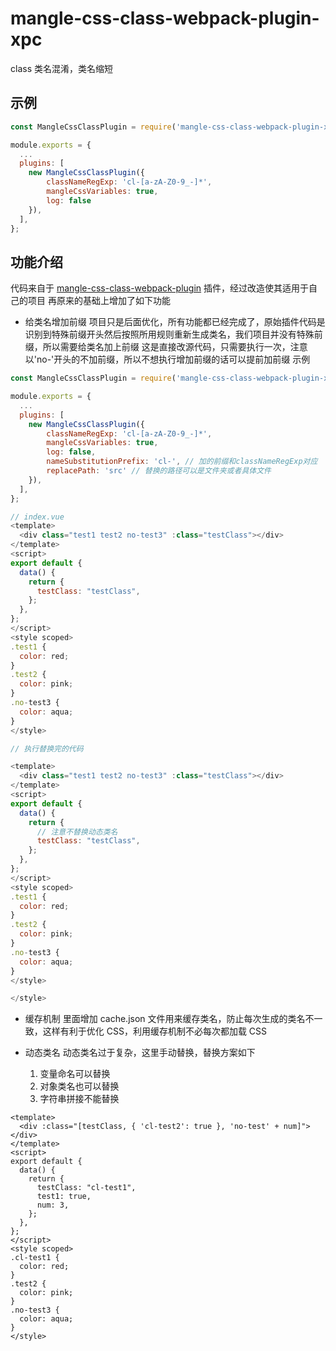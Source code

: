 # mangle-css-class-webpack-plugin-xpc

class 类名混淆，类名缩短

## 示例

```javascript
const MangleCssClassPlugin = require('mangle-css-class-webpack-plugin-xpc');

module.exports = {
  ...
  plugins: [
    new MangleCssClassPlugin({
        classNameRegExp: 'cl-[a-zA-Z0-9_-]*',
        mangleCssVariables: true,
        log: false
    }),
  ],
};
```

## 功能介绍

代码来自于 [mangle-css-class-webpack-plugin](https://www.npmjs.com/package/mangle-css-class-webpack-plugin) 插件，经过改造使其适用于自己的项目
再原来的基础上增加了如下功能

- 给类名增加前缀
  项目只是后面优化，所有功能都已经完成了，原始插件代码是识别到特殊前缀开头然后按照所用规则重新生成类名，我们项目并没有特殊前缀，所以需要给类名加上前缀
  这是直接改源代码，只需要执行一次，注意以'no-'开头的不加前缀，所以不想执行增加前缀的话可以提前加前缀
  示例

```javascript
const MangleCssClassPlugin = require('mangle-css-class-webpack-plugin-xpc');

module.exports = {
  ...
  plugins: [
    new MangleCssClassPlugin({
        classNameRegExp: 'cl-[a-zA-Z0-9_-]*',
        mangleCssVariables: true,
        log: false,
        nameSubstitutionPrefix: 'cl-', // 加的前缀和classNameRegExp对应
        replacePath: 'src' // 替换的路径可以是文件夹或者具体文件
    }),
  ],
};
```

```javascript
// index.vue
<template>
  <div class="test1 test2 no-test3" :class="testClass"></div>
</template>
<script>
export default {
  data() {
    return {
      testClass: "testClass",
    };
  },
};
</script>
<style scoped>
.test1 {
  color: red;
}
.test2 {
  color: pink;
}
.no-test3 {
  color: aqua;
}
</style>

// 执行替换完的代码

<template>
  <div class="test1 test2 no-test3" :class="testClass"></div>
</template>
<script>
export default {
  data() {
    return {
      // 注意不替换动态类名
      testClass: "testClass",
    };
  },
};
</script>
<style scoped>
.test1 {
  color: red;
}
.test2 {
  color: pink;
}
.no-test3 {
  color: aqua;
}
</style>

</style>

```

- 缓存机制
  里面增加 cache.json 文件用来缓存类名，防止每次生成的类名不一致，这样有利于优化 CSS，利用缓存机制不必每次都加载 CSS

- 动态类名
  动态类名过于复杂，这里手动替换，替换方案如下
  1. 变量命名可以替换
  2. 对象类名也可以替换
  3. 字符串拼接不能替换

```vue
<template>
  <div :class="[testClass, { 'cl-test2': true }, 'no-test' + num]"></div>
</template>
<script>
export default {
  data() {
    return {
      testClass: "cl-test1",
      test1: true,
      num: 3,
    };
  },
};
</script>
<style scoped>
.cl-test1 {
  color: red;
}
.test2 {
  color: pink;
}
.no-test3 {
  color: aqua;
}
</style>
```
